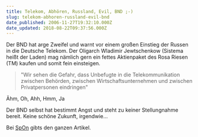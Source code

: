 ```yaml
---
title: Telekom, Abhören, Russland, Evil, BND ;-)
slug: telekom-abhoren-russland-evil-bnd
date_published: 2006-11-27T19:32:10.000Z
date_updated: 2018-08-22T09:37:56.000Z
---
```


Der BND hat arge Zweifel und warnt vor einem großen Einstieg der Russen in die Deutsche Telekom. Der Oligarch Wladimir Jewtschenkow (Sistema heißt der Laden) mag nämlich gern ein fettes Aktienpaket des Rosa Riesen (TM) kaufen und somit fein einsteigen.

> "Wir sehen die Gefahr, dass Unbefugte in die Telekommunikation zwischen Behörden, zwischen Wirtschaftsunternehmen und zwischen Privatpersonen eindringen"

Ähm, Oh, Ahh, Hmm, Ja

Der BND selbst hat bestimmt Angst und steht zu keiner Stellungnahme bereit. Keine schöne Zukunft, irgendwie...

Bei [SpOn](http://www.spiegel.de/wirtschaft/0,1518,450796,00.html) gibts den ganzen Artikel.
